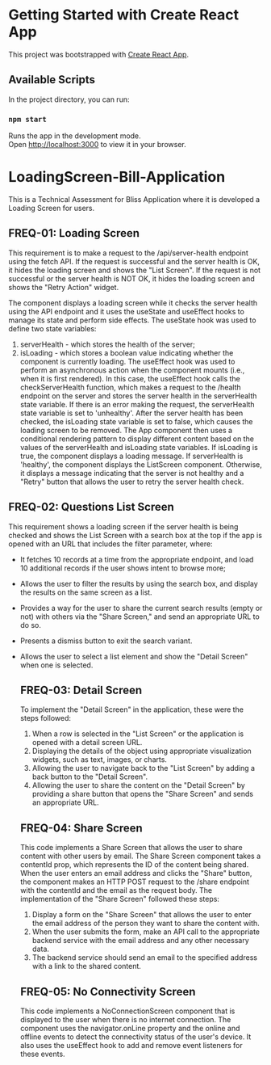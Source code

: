 # Getting Started with Create React App

This project was bootstrapped with [Create React App](https://github.com/facebook/create-react-app).

## Available Scripts

In the project directory, you can run:

### `npm start`

Runs the app in the development mode.\
Open [http://localhost:3000](http://localhost:3000) to view it in your browser.


# LoadingScreen-Bill-Application
This is a Technical Assessment for Bliss Application where it is developed a Loading Screen for users. 

## FREQ-01: Loading Screen
This requirement is to make a request to the /api/server-health endpoint using the fetch API. If the request is successful and the server health is OK, it hides the loading screen and shows the "List Screen". 
If the request is not successful or the server health is NOT OK, it hides the loading screen and shows the "Retry Action" widget.

The <App> component displays a loading screen while it checks the server health using the API endpoint and it uses the useState and useEffect hooks to manage its state and perform side effects. 
The useState hook was used to define two state variables: 
1. serverHealth - which stores the health of the server;
2. isLoading - which stores a boolean value indicating whether the component is currently loading.
The useEffect hook was used to perform an asynchronous action when the component mounts (i.e., when it is first rendered). 
In this case, the useEffect hook calls the checkServerHealth function, which makes a request to the /health endpoint on the server and stores the server health in the serverHealth state variable. 
If there is an error making the request, the serverHealth state variable is set to 'unhealthy'. After the server health has been checked, the isLoading state variable is set to false, which causes the loading screen to be removed.
The App component then uses a conditional rendering pattern to display different content based on the values of the serverHealth and isLoading state variables. 
If isLoading is true, the component displays a loading message. 
If serverHealth is 'healthy', the component displays the ListScreen component. Otherwise, it displays a message indicating that the server is not healthy and a "Retry" button that allows the user to retry the server health check.
  
  ## FREQ-02: Questions List Screen
  This requirement shows a loading screen if the server health is being checked and shows the List Screen with a search box at the top if the app is opened with an URL that includes the filter parameter, where:
- It fetches 10 records at a time from the appropriate endpoint, and load 10 additional records if the user shows intent to browse more;
- Allows the user to filter the results by using the search box, and display the results on the same screen as a list.
- Provides a way for the user to share the current search results (empty or not) with others via the "Share Screen," and send an appropriate URL to do so.
- Presents a dismiss button to exit the search variant.
- Allows the user to select a list element and show the "Detail Screen" when one is selected.
  
  ## FREQ-03: Detail Screen
  To implement the "Detail Screen" in the application, these were the steps followed:
    1. When a row is selected in the "List Screen" or the application is opened with a detail screen URL.
    2. Displaying the details of the object using appropriate visualization widgets, such as text, images, or charts.
    3. Allowing the user to navigate back to the "List Screen" by adding a back button to the "Detail Screen".
    4. Allowing the user to share the content on the "Detail Screen" by providing a share button that opens the "Share Screen" and sends an appropriate URL.
  
  ## FREQ-04: Share Screen
  This code implements a Share Screen that allows the user to share content with other users by email. The Share Screen component takes a contentId prop, which represents the ID of the content being shared. When the user enters an email address and clicks the "Share" button, the component makes an HTTP POST request to the /share endpoint with the contentId and the email as the request body.
The implementation of the "Share Screen" followed these steps:
    1. Display a form on the "Share Screen" that allows the user to enter the email address of the person they want to share the content with.
    2. When the user submits the form, make an API call to the appropriate backend service with the email address and any other necessary data.
    3. The backend service should send an email to the specified address with a link to the shared content.
  
  ## FREQ-05: No Connectivity Screen
  This code implements a NoConnectionScreen component that is displayed to the user when there is no internet connection. The component uses the navigator.onLine property and the online and offline events to detect the connectivity status of the user's device. It also uses the useEffect hook to add and remove event listeners for these events.


